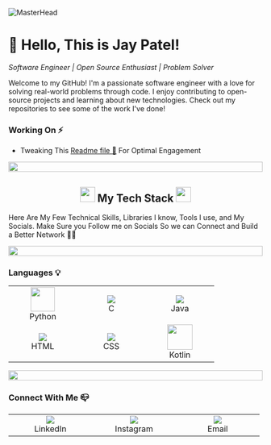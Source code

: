 ![MasterHead](icon/lofi-gif-6.gif)
<h1>👋 Hello, This is Jay Patel!</h1>

*Software Engineer | Open Source Enthusiast | Problem Solver*

Welcome to my GitHub! I'm a passionate software engineer with a love for solving real-world problems through code. I enjoy contributing to open-source projects and learning about new technologies. Check out my repositories to see some of the work I've done!

### Working On ⚡
- Tweaking This [Readme file 🔎](https://github.com/SatyamNirmal134/SatyamNirmal134/tree/main) For Optimal Engagement
<div align="left">
    <div align="left">
  <img src="https://i.imgur.com/dBaSKWF.gif" height="20" width="100%">
</div>

<h2 align="center"><img src="https://media.giphy.com/media/iY8CRBdQXODJSCERIr/giphy.gif" width="30"> My Tech Stack <img src="https://media.giphy.com/media/iY8CRBdQXODJSCERIr/giphy.gif" width="30"></h2>

Here Are My Few Technical Skills, Libraries I know, Tools I use, and My Socials. Make Sure you Follow me on Socials So we can Connect and Build a Better Network 🤝💭
<div align="left">
    <div align="left">
  <img src="https://i.imgur.com/dBaSKWF.gif" height="20" width="100%">
</div>
<h3>Languages 💡</h3>
  <table>
    <tr>
      <td align="center" width="96">
        <img src="icon/icons8-python.gif" height="48" width="48" />
        <br>Python
      </td>
      <td align="center" width="120">
        <a href="https://skillicons.dev">
        <img src="https://skillicons.dev/icons?i=c" />
        </a>
        <br>C
      </td>
      <td align="center" width="120">
        <a href="https://skillicons.dev">
        <img src="https://skillicons.dev/icons?i=java" />
        </a>
        <br>Java
      </td>
    </tr>
    <tr>
      <td align="center" width="120">
        <a href="https://skillicons.dev">
        <img src="https://skillicons.dev/icons?i=html" />
        </a>
        <br>HTML
      </td>
      <td align="center" width="120">
        <a href="https://skillicons.dev">
        <img src="https://skillicons.dev/icons?i=css" />
        </a>
        <br>CSS
      </td>
      <td align="center" width="120">
        <a href="#">
        <img src="icon/icons8-kotlin-48.png" width="50">
        </a>
        <br>Kotlin
      </td>
    </tr>
  </table>

<div align="left">
    <div align="left">
  <img src="https://i.imgur.com/dBaSKWF.gif" height="20" width="100%">
</div>
  
### Connect With Me 📪
<table>
  <tr>
    <td align="center" width="150">
  <a href="https://www.linkedin.com/in/jay-patel-b45381297/">
    <img src="https://skillicons.dev/icons?i=linkedin" />
  </a>
  <br>LinkedIn
</td>
<td align="center" width="150">
      <a href="https://www.instagram.com/jay_patel_pokar/?hl=en">
      <img src="https://skillicons.dev/icons?i=instagram" />
      </a>
      <br>Instagram
</td>

   <td align="center" width="150">
      <a href="mailto:jayshp2210@gmail.com">
      <img src="https://skillicons.dev/icons?i=gmail" />
      </a>
      <br>Email
</td>

  </tr>
</table>
